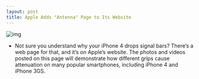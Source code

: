 ```yaml
---
layout: post
title: Apple Adds "Antenna" Page to Its Website
---
```

![img](http://media.idownloadblog.com/wp-content/uploads/2010/07/iPhone-Antenna-Page.gif)
* Not sure you understand why your iPhone 4 drops signal bars? There’s a web page for that, and it’s on Apple’s website. The photos and videos posted on this page will demonstrate how different grips cause attenuation on many popular smartphones, including iPhone 4 and iPhone 3GS.

